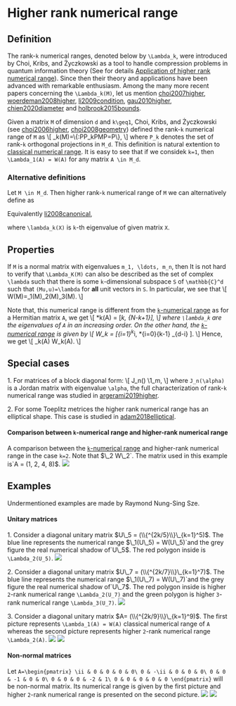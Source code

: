 # Higher rank numerical range

## Definition

The rank-`k` numerical ranges, denoted below by `\Lambda_k`, were
introduced by Choi, Kribs, and Życzkowski as a tool to handle
compression problems in quantum information theory (See for details
[Application of higher rank numerical
range](/numerical-range/generalizations/application-of-higher-rank-and-p-k-numerical-range)).
Since then their theory and applications have been advanced with
remarkable enthusiasm. Among the many more recent papers concerning the
`\Lambda_k(M)`, let us mention [choi2007higher](@cite),
[woerdeman2008higher](@cite), [li2009condition](@cite),
[gau2010higher](@cite), [chien2020diameter](cite) and
[holbrook2015bounds](@cite).

Given a matrix `M` of dimension `d` and `k\geq1`, Choi, Kribs, and
Życzkowski (see [choi2006higher](@cite), [choi2008geometry](@cite))
defined the rank-`k` numerical range of `M` as \\\[
\_k(M)=\\{:PP\_kPMP=P\\}, \\\] where `P_k` denotes the set of rank-`k`
orthogonal projections in `M_d`. This definition is natural extention to
[classical numerical range](/numerical-range). It is easy to see that if
we considek `k=1`, then `\Lambda_1(A) = W(A)` for any matrix `A \in
M_d`.

### Alternative definitions

Let `M \in M_d`. Then higher rank-`k` numerical range of `M` we can
alternatively define as 

Equivalently [li2008canonical](@cite),

where `\lambda_k(X)` is `k`-th eigenvalue of given matrix `X`.

## Properties

If `M` is a normal matrix with eigenvalues `m_1, \ldots, m_n`, then  It
is not hard to verify that `\Lambda_K(M)` can also be described as the
set of complex `\lambda` such that there is some `k`-dimensional
subspace `S` of `\mathbb{C}^d` such that `(Mu,u)=\lambda` for **all**
unit vectors in `S`. In particular, we see that \\\[
W(M)=\_1(M)\_2(M)\_3(M). \\\]

Note that, this numerical range is different from the [`k`-numerical
range](/numerical-range/generalizations/k-numerical-range) as for a
Hermitian matrix `A`, we get \\\[ *k(A) = \[*k, *{N-k+1}\], \\\] where
`\lambda_k` are the eigenvalues of `A` in an increasing order. On the
other hand, the [`k`-numerical
range](/numerical-range/generalizations/k-numerical-range) is given by
\\\[ W\_k = \[*{i=1}<sup>k*i, *{i=0}</sup>{k-1} \_{d-i} \]. \\\] Hence,
we get \\\[ \_k(A) W\_k(A). \\\]

## Special cases

1\. For matrices of a block diagonal form: \\\[ J\_n() \\1\_m, \\\]
where `J_n(\alpha)` is a Jordan matrix with eigenvalue `\alpha`, the
full characterization of rank-`k` numerical range was studied in
[argerami2019higher](@cite).

2\. For some Toeplitz metrices the higher rank numerical range has an
elliptical shape. This case is studied in [adam2018elliptical](@cite).

#### Comparison between `k`-numerical range and higher-rank numerical range

A comparison between the [`k`-numerical
range](/numerical-range/generalizations/k-numerical-range) and
higher-rank numerical range in the case `k=2`. Note that $\_2 W\_2`. The
matrix used in this example is`A = (1, 2, 4, 8)$.
![](/numerical-range/examples/k-range.png)

## Examples

Undermentioned examples are made by Raymond Nung-Sing Sze.

#### Unitary matrices

1\. Consider a diagonal unitary matrix $U\_5 =
(\\{^{2k/5}\\}\_{k=1}^5)$. The blue line represents the numerical range
$\_1(U\_5) = W(U\_5)`and the grey figure the real numerical shadow
of`U\_5$. The red polygon inside is `\Lambda_2(U_5)`.
![](/numerical-range/generalizations/real_s3d5.png)

2\. Consider a diagonal unitary matrix $U\_7 =
(\\{^{2k/7}\\}\_{k=1}^7)$. The blue line represents the numerical range
$\_1(U\_7) = W(U\_7)`and the grey figure the real numerical shadow
of`U\_7$. The red polygon inside is higher `2`-rank numerical range
`\Lambda_2(U_7)` and the green polygon is higher `3`-rank numerical
range `\Lambda_3(U_7)`.
![](/numerical-range/generalizations/real_s3d7.png)

3\. Consider a diagonal unitary matrix $A= (\\{^{2k/9}\\}\_{k=1}^9)$.
The first picture represents `\Lambda_1(A) = W(A)` classical numerical
range of `A` whereas the second picture represents higher `2`-rank
numerical range `\Lambda_2(A)`.
![](/numerical-range/generalizations/normal003.png)
![](/numerical-range/generalizations/normal004.png)

#### Non-normal matrices

Let `A=\begin{pmatrix} \ii & 0 & 0 & 0 & 0\ 0 & -\ii & 0 & 0 & 0\ 0 & 0
& -1 & 0 & 0\ 0 & 0 & 0 & -2 & 1\ 0 & 0 & 0 & 0 & 0 \end{pmatrix}` will
be non-normal matrix. Its numerical range is given by the first picture
and higher `2`-rank numerical range is presented on the second picture.
![](/numerical-range/generalizations/example105.png)
![](/numerical-range/generalizations/example106.png)
